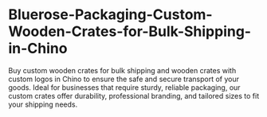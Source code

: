 # Bluerose-Packaging-Custom-Wooden-Crates-for-Bulk-Shipping-in-Chino
Buy custom wooden crates for bulk shipping and wooden crates with custom logos in Chino to ensure the safe and secure transport of your goods. Ideal for businesses that require sturdy, reliable packaging, our custom crates offer durability, professional branding, and tailored sizes to fit your shipping needs.
